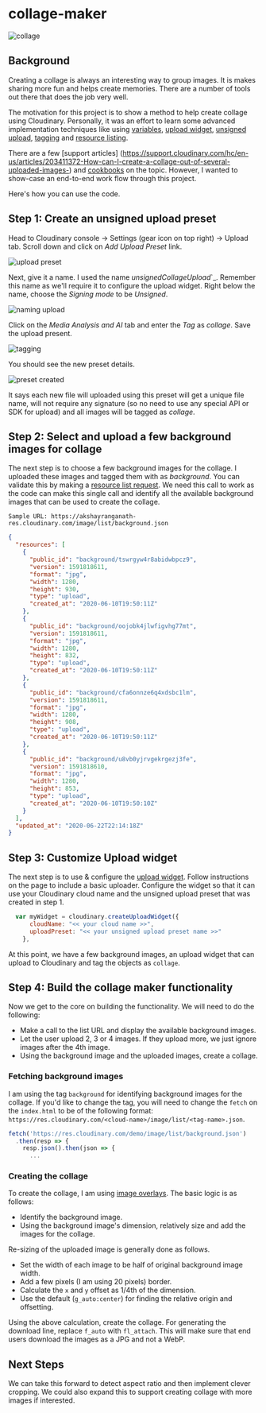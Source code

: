 # collage-maker

![collage](https://akshayranganath-res.cloudinary.com/image/upload/f_auto,q_auto/blog/collage.jpg)

## Background

Creating a collage is always an interesting way to group images. It is makes sharing more fun and helps create memories. There are a number of tools out there that does the job very well.

The motivation for this project is to show a method to help create collage using Cloudinary. Personally, it was an effort to learn some advanced implementation techniques like using [variables](https://cloudinary.com/documentation/user_defined_variables), [upload widget](https://cloudinary.com/documentation/upload_widget), [unsigned upload](https://cloudinary.com/documentation/ios_image_and_video_upload#unsigned_upload), [tagging](https://cloudinary.com/documentation/additional_upload_api_options#tagging_assets) and [resource listing](https://cloudinary.com/documentation/advanced_url_delivery_options#client_side_resources).

There are a few [support articles]
(https://support.cloudinary.com/hc/en-us/articles/203411372-How-can-I-create-a-collage-out-of-several-uploaded-images-) and [cookbooks](https://cloudinary.com/cookbook/generate_your_photo_collage_online) on the topic. However, I wanted to show-case an end-to-end work flow through this project.

Here's how you can use the code.

## Step 1: Create an unsigned upload preset

Head to Cloudinary console -> Settings (gear icon on top right) -> Upload tab. Scroll down and click on _Add Upload Preset_ link.

![upload preset](https://akshayranganath-res.cloudinary.com/image/upload/f_auto,q_auto/blog/fdhqk0dq1wcv8eby3uwi.png)

Next, give it a name. I used the name _unsignedCollageUpload_`_. Remember this name as we'll require it to configure the upload widget. Right below the name, choose the _Signing mode_ to be _Unsigned_.

![naming upload](https://akshayranganath-res.cloudinary.com/image/upload/v1593019933/blog/h7uuxuxjja32rsuzvwfi.png)

Click on the _Media Analysis and AI_ tab and enter the _Tag_ as _collage_. Save the upload present. 

![tagging](https://akshayranganath-res.cloudinary.com/image/upload/v1593019933/blog/vgurqlv9rtpgb2tx9xhj.png)

You should see the new preset details. 

![preset created](https://akshayranganath-res.cloudinary.com/image/upload/v1593020273/blog/zid8geld8yziudiikiws.png)

It says each new file will uploaded using this preset will get a unique file name, will not require any signature (so no need to use any special API or SDK for upload) and all images will be tagged as _collage_.

## Step 2: Select and upload a few background images for collage

The next step is to choose a few background images for the collage. I uploaded these images and tagged them with as _background_. You can validate this by making a [resource list request](https://cloudinary.com/documentation/advanced_url_delivery_options#client_side_resources). We need this call to work as the code can make this single call and identify all the available background images that can be used to create the collage.

```
Sample URL: https://akshayranganath-res.cloudinary.com/image/list/background.json
```

```json
{
  "resources": [
    {
      "public_id": "background/tswrgyw4r8abidwbpcz9",
      "version": 1591818611,
      "format": "jpg",
      "width": 1280,
      "height": 930,
      "type": "upload",
      "created_at": "2020-06-10T19:50:11Z"
    },
    {
      "public_id": "background/oojobk4jlwfigvhg77mt",
      "version": 1591818611,
      "format": "jpg",
      "width": 1280,
      "height": 832,
      "type": "upload",
      "created_at": "2020-06-10T19:50:11Z"
    },
    {
      "public_id": "background/cfa6onnze6q4xdsbc1lm",
      "version": 1591818611,
      "format": "jpg",
      "width": 1280,
      "height": 908,
      "type": "upload",
      "created_at": "2020-06-10T19:50:11Z"
    },
    {
      "public_id": "background/u8vb0yjrvgekrgezj3fe",
      "version": 1591818610,
      "format": "jpg",
      "width": 1280,
      "height": 853,
      "type": "upload",
      "created_at": "2020-06-10T19:50:10Z"
    }
  ],
  "updated_at": "2020-06-22T22:14:18Z"
}
```
## Step 3: Customize Upload widget

The next step is to use & configure the [upload widget](https://cloudinary.com/documentation/upload_widget). Follow instructions on the page to include a basic uploader. Configure the widget so that it can use your Cloudinary cloud name and the unsigned upload preset that was created in step 1.

```javascript
  var myWidget = cloudinary.createUploadWidget({
      cloudName: "<< your cloud name >>",
      uploadPreset: "<< your unsigned upload preset name >>"
    },
```

At this point, we have a few background images, an upload widget that can upload to Cloudinary and tag the objects as `collage`.

## Step 4: Build the collage maker functionality

Now we get to the core on building the functionality. We will need to do the following:

* Make a call to the list URL and display the available background images.
* Let the user upload 2, 3 or 4 images. If they upload more, we just ignore images after the 4th image.
* Using the background image and the uploaded images, create a collage.


### Fetching background images

I am using the tag `background` for identifying background images for the collage. If you'd like to change the tag, you will need to change the `fetch` on the `index.html` to be of the following format: `https://res.cloudinary.com/<cloud-name>/image/list/<tag-name>.json`.

```javascript
fetch('https://res.cloudinary.com/demo/image/list/background.json')
  .then(resp => {
    resp.json().then(json => {
      ...
```

### Creating the collage

To create the collage, I am using [image overlays](https://cloudinary.com/documentation/video_manipulation_and_delivery#adding_image_overlays). The basic logic is as follows:

* Identify the background image.
* Using the background image's dimension, relatively size and add the images for the collage.

Re-sizing of the uploaded image is generally done as follows. 
* Set the width of each image to be half of original background image width.
* Add a few pixels (I am using 20 pixels) border.
* Calculate the `x` and `y` offset as 1/4th of the dimension.
* Use the default (`g_auto:center`) for finding the relative origin and offsetting.

Using the above calculation, create the collage. For generating the download line, replace `f_auto` with `fl_attach`. This will make sure that end users download the images as a JPG and not a WebP.

## Next Steps

We can take this forward to detect aspect ratio and then implement clever cropping. We could also expand this to support creating collage with more images if interested.
